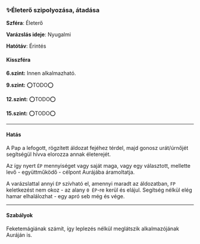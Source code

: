### ✨Életerő szipolyozása, átadása

**Szféra**: Életerő

**Varázslás ideje**: Nyugalmi

**Hatótáv**: Érintés

#### Kisszféra

**6.szint:** Innen alkalmazható.

**9.szint:** ⭕TODO⭕

**12.szint:** ⭕TODO⭕

**15.szint:** ⭕TODO⭕


---
#### Hatás

A Pap a lefogott, rögzített áldozat fejéhez térdel, majd gonosz urát/úrnőjét segítségül hívva elorozza annak életerejét.

Az így nyert `ÉP` mennyiséget vagy saját maga, vagy egy választott, mellette levő - együttműködő - célpont Aurájába áramoltatja.

A varázslattal annyi `ÉP` szívható el, amennyi maradt az áldozatban, `FP` keletkezést nem okoz - az alany `0 ÉP`-re kerül és elájul. Segítség nélkül elég hamar elhalálozhat - egy apró seb még és vége.


---
#### Szabályok

Feketemágiának számít, így leplezés nélkül meglátszik alkalmazójának Auráján is.
